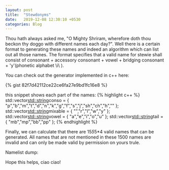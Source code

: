```yaml
---
layout: post
title:  "Stewdonyms"
date:   2019-12-08 12:30:10 +0530
categories: Blog
---
```

Thou hath always asked me, "O Mighty Shriram, wherefore doth thou beckon thy doggo with different names each day?".
Well there is a certain format to generating these names and indeed an algorithm which can list out all those names.
The format specifies that a valid name for stewie shall consist of consonant + accessory consonant + vowel + bridging consonant + 'y'(phonetic alphabet \\i\\ ).

You can check out the generator implemented in c++ here:

{% gist 82f7d42112ce22ce6fa27e9bd1fc16e8 %}

this snippet shows each part of the names:
{% highlight c++ %}
  std::vector<std::string>conso = { "p","b","m","t","d","n","k","g","f","s","j","sh","ch","h","" };
	std::vector<std::string>mixable = { "","r","l","w","y" };
	std::vector<std::string>vowel = { "a","e","i","o","u" };
	std::vector<std::string>tail = { "mb","mp","bb","pp" };
{% endhighlight %}

Finally, we can calculate that there are 15*5*5*4 valid names that can be generated.
All names that are not mentioned in these 1500 names are invalid and can only be made valid by permission on yours trule.

Namelist dump:

<script src="https://gist.github.com/notshriram/c23ec7e8c16bff66e34dc80b14da1e9f.js"></script>

Hope this helps,
ciao ciao!
